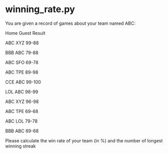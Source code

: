 # winning_rate.py


You are given a record of games about your team named ABC:

Home Guest Result

ABC XYZ 99-88

BBB ABC 79-88

ABC SFO 69-78

ABC TPE 89-98

CCE ABC 99-100

LOL ABC 98-99

ABC XYZ 96-98

ABC TPE 69-68

ABC LOL 79-78

BBB ABC 69-68
 
Please calculate the win rate of your team (in %) and the number of longest winning streak
